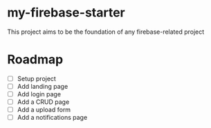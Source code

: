 # my-firebase-starter

This project aims to be the foundation of any firebase-related project

# Roadmap
* [ ] Setup project
* [ ] Add landing page
* [ ] Add login page
* [ ] Add a CRUD page
* [ ] Add a upload form
* [ ] Add a notifications page
